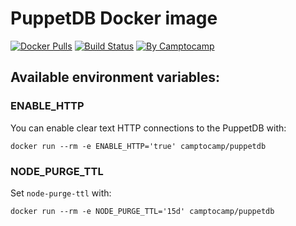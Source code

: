 PuppetDB Docker image
======================

[![Docker Pulls](https://img.shields.io/docker/pulls/camptocamp/puppetdb.svg)](https://hub.docker.com/r/camptocamp/puppetdb/)
[![Build Status](https://img.shields.io/travis/camptocamp/docker-puppetdb/master.svg)](https://travis-ci.org/camptocamp/docker-puppetdb)
[![By Camptocamp](https://img.shields.io/badge/by-camptocamp-fb7047.svg)](http://www.camptocamp.com)

Available environment variables:
--------------------------------

### ENABLE_HTTP

You can enable clear text HTTP connections to the PuppetDB with:

```shell
docker run --rm -e ENABLE_HTTP='true' camptocamp/puppetdb
```

### NODE_PURGE_TTL

Set `node-purge-ttl` with:

```shell
docker run --rm -e NODE_PURGE_TTL='15d' camptocamp/puppetdb
```

